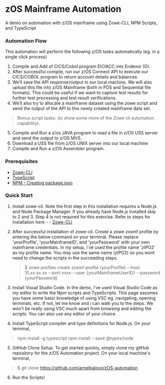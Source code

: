 # zOS Mainframe Automation

A demo on automation with z/OS mainframe using Zowe-CLI, NPM Scripts, and TypeScript
  


### Automation Flow
This automation will perform the following z/OS tasks automatically (eg. in a single click process)

1. Compile and Add of CICS/Cobol program EICIACC into Endevor (G).
2. After successful compile, run our z/OS Connect API to execute our CICS/COBOL program to return account details and balances.
3. We’ll save the API response/output in our local machine. We will also upload this file into z/OS Mainframe (both in PDS and Sequential file formats). This could be useful if we want to capture test results for further test processing and test result verifications.
4. We’ll also try to allocate a mainframe dataset using the zowe script and send the output of the API to this newly created mainframe data set.

> Bonus script tasks: (to show some more of the Zowe cli automation capability).
5. Compile and Run a z/os JAVA program to read a file in z/OS USS server and send the output to z/OS MVS.
6. Download a USS file from z/OS UNIX server into our local machine
7. Compile and Run a z/OS Assembler program.



### Prerequisites
- [Zowe-CLI](https://docs.zowe.org/v1-1-x/user-guide/cli-installcli.html)
- [TypeScript](https://code.visualstudio.com/docs/typescript/typescript-compiling)
- [NPM - Creating package.json](https://docs.npmjs.com/creating-node-js-modules)


### Quick Start
1. Install zowe-cli. Note the first step in this installation requires a Node.js and Node Package Manager. If you already have Node.js installed skip to 2 and 3. Step 4 is not required for this exercise. Refer to steps for installation here - - [Zowe-CLI](https://docs.zowe.org/v1-1-x/user-guide/cli-installcli.html)

2. After successful installation of zowe-cli. Create a zowe zosmf profile by entering the below command on your terminal. Please replace 'yourProfile', 'yourMainframeID', and 'yourPassword' with your own mainframe credentials. In my setup, i've used the profile name 'zIPO2' as my profile name. You may use the same name (zIPO2) so you wont need to change the scripts in the succeeding steps.

   > $ zowe profiles create zosmf-profile {yourProfile} --host 10.xx.xx.xx --port xxxx --user {yourMainframeUserID} --password     {yourPassword}


3. Install Visual Studio Code. In the demo, i've used Visual Studio Code as my editor to write the Npm scripts and TypeScripts. This page assumes you have some basic knowledge of using VSC eg. navigating, opening terminals, etc. If not, let me know and i can walk you to the steps. We won't be really using VSC much apart from browsing and editing the scripts. You can also use any editor of your choice.
  

4. Install TypeScript compiler and type definitions for Node.js. On your terminal,

 > npm install -g typescript
 > npm install --save @types/node


5. GitHub Clone Setup. To get started quickly, simply clone my gitHub repository for the z/OS Automation project. On your local machine's terminal,

 > $ git clone https://github.com/arnelbaloyo/zOS-automation

6. Run the Scripts!
